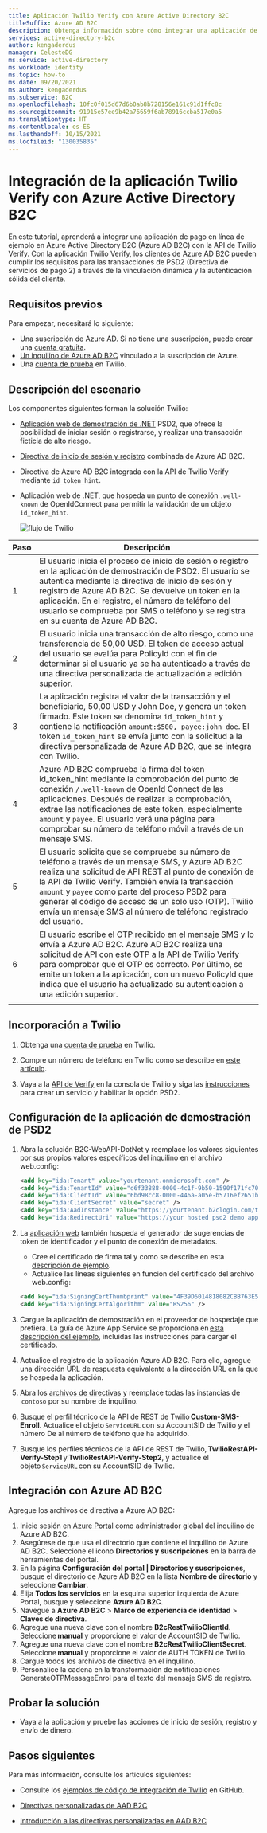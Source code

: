```yaml
---
title: Aplicación Twilio Verify con Azure Active Directory B2C
titleSuffix: Azure AD B2C
description: Obtenga información sobre cómo integrar una aplicación de pago en línea de ejemplo en Azure AD B2C con la API de Twilio Verify. Cumpla los requisitos de transacciones de PSD2 (Directiva de servicios de pago 2) a través de la vinculación dinámica y la autenticación sólida del cliente.
services: active-directory-b2c
author: kengaderdus
manager: CelesteDG
ms.service: active-directory
ms.workload: identity
ms.topic: how-to
ms.date: 09/20/2021
ms.author: kengaderdus
ms.subservice: B2C
ms.openlocfilehash: 10fc0f015d67d6b0ab8b728156e161c91d1ffc8c
ms.sourcegitcommit: 91915e57ee9b42a76659f6ab78916ccba517e0a5
ms.translationtype: HT
ms.contentlocale: es-ES
ms.lasthandoff: 10/15/2021
ms.locfileid: "130035835"
---
```

# <a name="integrating-twilio-verify-app-with-azure-active-directory-b2c"></a>Integración de la aplicación Twilio Verify con Azure Active Directory B2C

En este tutorial, aprenderá a integrar una aplicación de pago en línea de ejemplo en Azure Active Directory B2C (Azure AD B2C) con la API de Twilio Verify. Con la aplicación Twilio Verify, los clientes de Azure AD B2C pueden cumplir los requisitos para las transacciones de PSD2 (Directiva de servicios de pago 2) a través de la vinculación dinámica y la autenticación sólida del cliente.

## <a name="prerequisites"></a>Requisitos previos

Para empezar, necesitará lo siguiente:

* Una suscripción de Azure AD. Si no tiene una suscripción, puede crear una [cuenta gratuita](https://azure.microsoft.com/free/).
* [Un inquilino de Azure AD B2C](tutorial-create-tenant.md) vinculado a la suscripción de Azure.
* Una [cuenta de prueba](https://www.twilio.com/try-twilio) en Twilio.

## <a name="scenario-description"></a>Descripción del escenario

Los componentes siguientes forman la solución Twilio:

- [Aplicación web de demostración de .NET](https://github.com/azure-ad-b2c/partner-integrations/tree/master/samples/Twilio-VerifyAPI/source-code/PSD2%20Demo%20App) PSD2, que ofrece la posibilidad de iniciar sesión o registrarse, y realizar una transacción ficticia de alto riesgo.
- [Directiva de inicio de sesión y registro](https://github.com/azure-ad-b2c/partner-integrations/tree/master/samples/Twilio-VerifyAPI/policy) combinada de Azure AD B2C.
- Directiva de Azure AD B2C integrada con la API de Twilio Verify mediante `id_token_hint`.
- Aplicación web de .NET, que hospeda un punto de conexión `.well-known` de OpenIdConnect para permitir la validación de un objeto `id_token_hint`.


    ![flujo de Twilio](media/partner-twilio/twilio-flow.png)

| Paso | Descripción |
|------|------|
| 1     | El usuario inicia el proceso de inicio de sesión o registro en la aplicación de demostración de PSD2. El usuario se autentica mediante la directiva de inicio de sesión y registro de Azure AD B2C. Se devuelve un token en la aplicación. En el registro, el número de teléfono del usuario se comprueba por SMS o teléfono y se registra en su cuenta de Azure AD B2C.     |
| 2     | El usuario inicia una transacción de alto riesgo, como una transferencia de 50,00 USD. El token de acceso actual del usuario se evalúa para PolicyId con el fin de determinar si el usuario ya se ha autenticado a través de una directiva personalizada de actualización a edición superior.     |
| 3     | La aplicación registra el valor de la transacción y el beneficiario, 50,00 USD y John Doe, y genera un token firmado. Este token se denomina `id_token_hint` y contiene la notificación `amount:$500, payee:john doe`. El token `id_token_hint` se envía junto con la solicitud a la directiva personalizada de Azure AD B2C, que se integra con Twilio.     |
| 4     | Azure AD B2C comprueba la firma del token id_token_hint mediante la comprobación del punto de conexión `/.well-known` de OpenId Connect de las aplicaciones. Después de realizar la comprobación, extrae las notificaciones de este token, especialmente `amount` y `payee`. El usuario verá una página para comprobar su número de teléfono móvil a través de un mensaje SMS.     |
| 5     | El usuario solicita que se compruebe su número de teléfono a través de un mensaje SMS, y Azure AD B2C realiza una solicitud de API REST al punto de conexión de la API de Twilio Verify. También envía la transacción `amount` y `payee` como parte del proceso PSD2 para generar el código de acceso de un solo uso (OTP). Twilio envía un mensaje SMS al número de teléfono registrado del usuario.     |
| 6     |  El usuario escribe el OTP recibido en el mensaje SMS y lo envía a Azure AD B2C. Azure AD B2C realiza una solicitud de API con este OTP a la API de Twilio Verify para comprobar que el OTP es correcto. Por último, se emite un token a la aplicación, con un nuevo PolicyId que indica que el usuario ha actualizado su autenticación a una edición superior.    |
|      |      |

## <a name="onboard-with-twilio"></a>Incorporación a Twilio

1. Obtenga una [cuenta de prueba](https://www.twilio.com/try-twilio) en Twilio.

1. Compre un número de teléfono en Twilio como se describe en [este artículo](https://support.twilio.com/hc/articles/223135247-How-to-Search-for-and-Buy-a-Twilio-Phone-Number-from-Console).

1. Vaya a la [API de Verify](https://www.twilio.com/console/verify/services) en la consola de Twilio y siga las [instrucciones](https://www.twilio.com/docs/verify/verifying-transactions-psd2) para crear un servicio y habilitar la opción PSD2.  

## <a name="configure-the-psd2-demo-app"></a>Configuración de la aplicación de demostración de PSD2

1. Abra la solución B2C-WebAPI-DotNet y reemplace los valores siguientes por sus propios valores específicos del inquilino en el archivo web.config:

    ```xml
   <add key="ida:Tenant" value="yourtenant.onmicrosoft.com" />
   <add key="ida:TenantId" value="d6f33888-0000-4c1f-9b50-1590f171fc70" />
   <add key="ida:ClientId" value="6bd98cc8-0000-446a-a05e-b5716ef2651b" />
   <add key="ida:ClientSecret" value="secret" />
   <add key="ida:AadInstance" value="https://yourtenant.b2clogin.com/tfp/{0}/{1}" />
   <add key="ida:RedirectUri" value="https://your hosted psd2 demo app url/" />
   ```

1. La [aplicación web](https://github.com/azure-ad-b2c/partner-integrations/tree/master/samples/Twilio-VerifyAPI/source-code/PSD2%20Demo%20App) también hospeda el generador de sugerencias de token de identificador y el punto de conexión de metadatos.
   - Cree el certificado de firma tal y como se describe en esta [descripción de ejemplo](https://github.com/azure-ad-b2c/samples/tree/master/policies/invite#creating-a-signing-certificate).
   - Actualice las líneas siguientes en función del certificado del archivo web.config:
   
   ```xml
   <add key="ida:SigningCertThumbprint" value="4F39D6014818082CBB763E5BA5F230E545212E89" />
   <add key="ida:SigningCertAlgorithm" value="RS256" />
   ```

1. Cargue la aplicación de demostración en el proveedor de hospedaje que prefiera. La guía de Azure App Service se proporciona en [esta descripción del ejemplo](https://github.com/azure-ad-b2c/samples/tree/master/policies/invite#hosting-the-application-in-azure-app-service), incluidas las instrucciones para cargar el certificado.

1. Actualice el registro de la aplicación Azure AD B2C. Para ello, agregue una dirección URL de respuesta equivalente a la dirección URL en la que se hospeda la aplicación.

1. Abra los [archivos de directivas](https://github.com/azure-ad-b2c/partner-integrations/tree/master/samples/Twilio-VerifyAPI/policy) y reemplace todas las instancias de  `contoso` por su nombre de inquilino.

1. Busque el perfil técnico de la API de REST de Twilio **Custom-SMS-Enroll**. Actualice el objeto `ServiceURL` con su AccountSID de Twilio y el número De al número de teléfono que ha adquirido.

1. Busque los perfiles técnicos de la API de REST de Twilio, **TwilioRestAPI-Verify-Step1** y **TwilioRestAPI-Verify-Step2**, y actualice el objeto `ServiceURL` con su AccountSID de Twilio.

## <a name="integrate-with-azure-ad-b2c"></a>Integración con Azure AD B2C

Agregue los archivos de directiva a Azure AD B2C:

1. Inicie sesión en [Azure Portal](https://portal.azure.com/) como administrador global del inquilino de Azure AD B2C.
1. Asegúrese de que usa el directorio que contiene el inquilino de Azure AD B2C. Seleccione el icono **Directorios y suscripciones** en la barra de herramientas del portal.
1. En la página **Configuración del portal | Directorios y suscripciones**, busque el directorio de Azure AD B2C en la lista **Nombre de directorio** y seleccione **Cambiar**.
1. Elija **Todos los servicios** en la esquina superior izquierda de Azure Portal, busque y seleccione **Azure AD B2C**.
1. Navegue a **Azure AD B2C** > **Marco de experiencia de identidad** > **Claves de directiva**.
1. Agregue una nueva clave con el nombre **B2cRestTwilioClientId**. Seleccione **manual** y proporcione el valor de AccountSID de Twilio.
1. Agregue una nueva clave con el nombre **B2cRestTwilioClientSecret**. Seleccione **manual** y proporcione el valor de AUTH TOKEN de Twilio.
1. Cargue todos los archivos de directiva en el inquilino.
1. Personalice la cadena en la transformación de notificaciones GenerateOTPMessageEnrol para el texto del mensaje SMS de registro.

## <a name="test-the-solution"></a>Probar la solución

* Vaya a la aplicación y pruebe las acciones de inicio de sesión, registro y envío de dinero.

## <a name="next-steps"></a>Pasos siguientes

Para más información, consulte los artículos siguientes:

- Consulte los [ejemplos de código de integración de Twilio](https://github.com/azure-ad-b2c/samples/tree/master/policies/twilio-mfa-psd2) en GitHub.  

- [Directivas personalizadas de AAD B2C](custom-policy-overview.md)

- [Introducción a las directivas personalizadas en AAD B2C](tutorial-create-user-flows.md?pivots=b2c-custom-policy)
